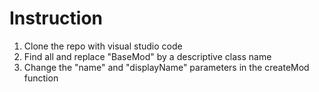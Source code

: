 # Instruction
1. Clone the repo with visual studio code
2. Find all and replace "BaseMod" by a descriptive class name
3. Change the "name" and "displayName" parameters in the createMod function
